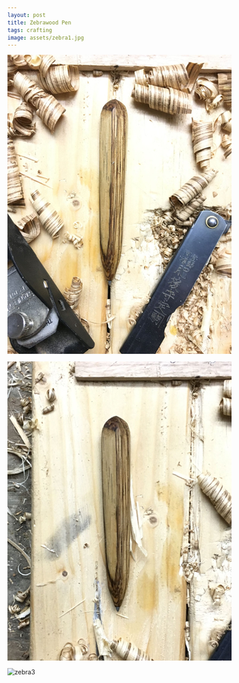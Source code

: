 ```yaml
---
layout: post
title: Zebrawood Pen
tags: crafting
image: assets/zebra1.jpg
---
```

![zebra1](assets/zebra1.jpg)

![zebra2](assets/zebra2.jpg)

![zebra3](assets/zebra3.gif)

